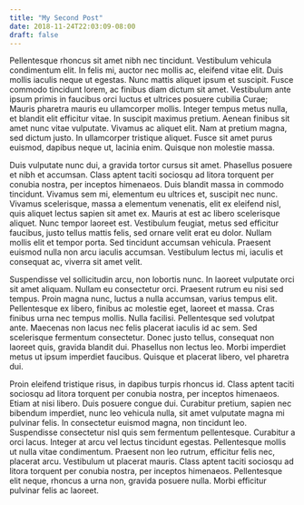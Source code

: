 ```yaml
---
title: "My Second Post"
date: 2018-11-24T22:03:09-08:00
draft: false 
---
```


Pellentesque rhoncus sit amet nibh nec tincidunt. Vestibulum vehicula condimentum elit. In felis mi, auctor nec mollis ac, eleifend vitae elit. Duis mollis iaculis neque ut egestas. Nunc mattis aliquet ipsum et suscipit. Fusce commodo tincidunt lorem, ac finibus diam dictum sit amet. Vestibulum ante ipsum primis in faucibus orci luctus et ultrices posuere cubilia Curae; Mauris pharetra mauris eu ullamcorper mollis. Integer tempus metus nulla, et blandit elit efficitur vitae. In suscipit maximus pretium. Aenean finibus sit amet nunc vitae vulputate. Vivamus ac aliquet elit. Nam at pretium magna, sed dictum justo. In ullamcorper tristique aliquet. Fusce sit amet purus euismod, dapibus neque ut, lacinia enim. Quisque non molestie massa.

Duis vulputate nunc dui, a gravida tortor cursus sit amet. Phasellus posuere et nibh et accumsan. Class aptent taciti sociosqu ad litora torquent per conubia nostra, per inceptos himenaeos. Duis blandit massa in commodo tincidunt. Vivamus sem mi, elementum eu ultrices et, suscipit nec nunc. Vivamus scelerisque, massa a elementum venenatis, elit ex eleifend nisl, quis aliquet lectus sapien sit amet ex. Mauris at est ac libero scelerisque aliquet. Nunc tempor laoreet est. Vestibulum feugiat, metus sed efficitur faucibus, justo tellus mattis felis, sed ornare velit erat eu dolor. Nullam mollis elit et tempor porta. Sed tincidunt accumsan vehicula. Praesent euismod nulla non arcu iaculis accumsan. Vestibulum lectus mi, iaculis et consequat ac, viverra sit amet velit.

Suspendisse vel sollicitudin arcu, non lobortis nunc. In laoreet vulputate orci sit amet aliquam. Nullam eu consectetur orci. Praesent rutrum eu nisi sed tempus. Proin magna nunc, luctus a nulla accumsan, varius tempus elit. Pellentesque ex libero, finibus ac molestie eget, laoreet et massa. Cras finibus urna nec tempus mollis. Nulla facilisi. Pellentesque sed volutpat ante. Maecenas non lacus nec felis placerat iaculis id ac sem. Sed scelerisque fermentum consectetur. Donec justo tellus, consequat non laoreet quis, gravida blandit dui. Phasellus non lectus leo. Morbi imperdiet metus ut ipsum imperdiet faucibus. Quisque et placerat libero, vel pharetra dui.

Proin eleifend tristique risus, in dapibus turpis rhoncus id. Class aptent taciti sociosqu ad litora torquent per conubia nostra, per inceptos himenaeos. Etiam at nisi libero. Duis posuere congue dui. Curabitur pretium, sapien nec bibendum imperdiet, nunc leo vehicula nulla, sit amet vulputate magna mi pulvinar felis. In consectetur euismod magna, non tincidunt leo. Suspendisse consectetur nisl quis sem fermentum pellentesque. Curabitur a orci lacus. Integer at arcu vel lectus tincidunt egestas. Pellentesque mollis ut nulla vitae condimentum. Praesent non leo rutrum, efficitur felis nec, placerat arcu. Vestibulum ut placerat mauris. Class aptent taciti sociosqu ad litora torquent per conubia nostra, per inceptos himenaeos. Pellentesque elit neque, rhoncus a urna non, gravida posuere nulla. Morbi efficitur pulvinar felis ac laoreet.